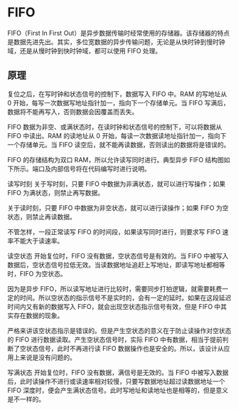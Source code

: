 # FIFO

FIFO（First In First Out）是异步数据传输时经常使用的存储器。该存储器的特点是数据先进先出。其实，多位宽数据的异步传输问题，无论是从快时钟到慢时钟域，还是从慢时钟到快时钟域，都可以使用 FIFO 处理。


## 原理

复位之后，在写时钟和状态信号的控制下，数据写入 FIFO 中。RAM 的写地址从 0 开始，每写一次数据写地址指针加一，指向下一个存储单元。当 FIFO 写满后，数据将不能再写入，否则数据会因覆盖而丢失。

FIFO 数据为非空、或满状态时，在读时钟和状态信号的控制下，可以将数据从 FIFO 中读出。RAM 的读地址从 0 开始，每读一次数据读地址指针加一，指向下一个存储单元。当 FIFO 读空后，就不能再读数据，否则读出的数据将是错误的。

FIFO 的存储结构为双口 RAM，所以允许读写同时进行。典型异步 FIFO 结构图如下所示。端口及内部信号将在代码编写时进行说明。

读写时刻
关于写时刻，只要 FIFO 中数据为非满状态，就可以进行写操作；如果 FIFO 为满状态，则禁止再写数据。

关于读时刻，只要 FIFO 中数据为非空状态，就可以进行读操作；如果 FIFO 为空状态，则禁止再读数据。

不管怎样，一段正常读写 FIFO 的时间段，如果读写同时进行，则要求写 FIFO 速率不能大于读速率。

读空状态
开始复位时，FIFO 没有数据，空状态信号是有效的。当 FIFO 中被写入数据后，空状态信号拉低无效。当读数据地址追赶上写地址，即读写地址都相等时，FIFO 为空状态。

因为是异步 FIFO，所以读写地址进行比较时，需要同步打拍逻辑，就需要耗费一定的时间。所以空状态的指示信号不是实时的，会有一定的延时。如果在这段延迟时间内又有新的数据写入 FIFO，就会出现空状态指示信号有效，但是 FIFO 中其实存在数据的现象。

严格来讲该空状态指示是错误的。但是产生空状态的意义在于防止读操作对空状态的 FIFO 进行数据读取。产生空状态信号时，实际 FIFO 中有数据，相当于提前判断了空状态信号，此时不再进行读 FIFO 数据操作也是安全的。所以，该设计从应用上来说是没有问题的。

写满状态
开始复位时，FIFO 没有数据，满信号是无效的。当 FIFO 中被写入数据后，此时读操作不进行或读速率相对较慢，只要写数据地址超过读数据地址一个 FIFO 深度时，便会产生满状态信号。此时写地址和读地址也是相等的，但是意义是不一样的。